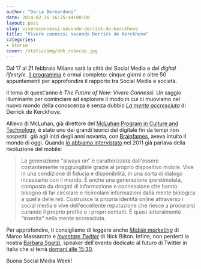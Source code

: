 ```yaml
---
author: "Daria Bernardoni"
date: 2014-02-16 16:25:44+00:00
layout: post
slug: vivereconnessi-secondo-derrick-de-kerckhove
title: "Vivere connessi secondo Derrick de Kerckhove"
categories:
- Storie
cover: /static/img/ddk_robocop.jpg
---
```

Dal 17 al 21 febbraio Milano sarà la città dei Social Media e del _digital lifestyle_. [Il programma](http://socialmediaweek.us3.list-manage.com/track/click?u=c0152851fb78fb810ad551f4f&id=170d02f2b0&e=fffdabdfb3) è ormai completo: cinque giorni e oltre 50 appuntamenti per approfondire il rapporto tra Social Media e società.

Il tema di quest'anno è _The Future of Now: Vivere Connessi_. Un saggio illuminante per cominciare ad esplorare il modo in cui ci muoviamo nel nuovo mondo della conoscenza è senza dubbio [_La mente accresciuta_](http://www.amazon.it/La-mente-accresciuta-Derrick-Kerckhove-ebook/dp/B004EYTBGC/) di Derrick de Kerckhove.

Allievo di McLuhan, già direttore del [McLuhan Program in Culture and Technology](http://en.wikipedia.org/wiki/McLuhan_Program_in_Culture_and_Technology), è stato uno dei grandi teorici del digitale fin da tempi non sospetti:  già agli inizi degli anni novanta, con [Brainfames](http://www.ibs.it/code/9788880000013/de-kerckhove-derrick/brainframes-mente-tecnologia.html), aveva intuito il mondo di oggi. Quando [lo abbiamo intervistato](http://www.lastampa.it/2011/02/16/tecnologia/stupido-chi-non-usa-google-llnKyASq1ivPBXii7JR0ZP/pagina.html) nel 2011 già parlava della rivoluzione del mobile:

> La generazione “always on” è caratterizzata dall'essere costantemente raggiungibile grazie al proprio dispositivo mobile. Vive in una condizione di fiducia e disponibilità, in una sorta di dialogo incessante con il mondo. È anche una generazione iperstimolata, composta da drogati di informazione e connessione che hanno bisogno di far circolare e ricircolare informazioni dalla mente biologica a quella delle reti. Costruisce la propria identità online attraverso i social media e vive dell'eccellente reputazione che riesce a procurarsi curando il proprio profilo e i propri contatti. È quasi letteralmente “inserita” nella mente accresciuta. 

Per approfondire, ti consigliamo di leggere anche [_Mobile marketing_](http://sushi.apogeonline.com/ebook/mobile-marketing) di Marco Massarotto e _[Inventare Twitter](http://www.bookrepublic.it/book/9788852047107-inventare-twitter/)_ di Nick Bilton. Infine, non perderti la nostra [Barbara Sgarzi](http://40k.it/blog/2012/07/30/twitter-news-e-comunicazione/), speaker dell'evento dedicato al futuro di Twitter in Italia che si terrà [domani alle 15:30](http://socialmediaweek.org/milan/events/?id=166577#.UwDlbkJ5OBc).

Buona Social Media Week!